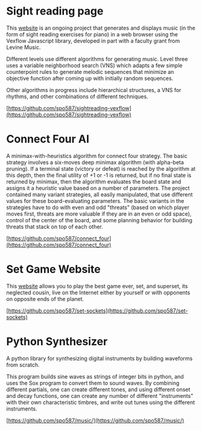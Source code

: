 # Sight reading page
This [website](https://dl.dropboxusercontent.com/u/95890750/vexflow_sightreading/home.html) is an ongoing project that generates and displays music (in the form of sight reading exercises for piano) in a web browser using the Vexflow Javascript library, developed in part with a faculty grant from Levine Music.

Different levels use different algorithms for generating music. Level three uses a variable neighborhood search (VNS) which adapts a few simple counterpoint rules to generate melodic sequences that minimize an objective function after coming up with initially random sequences.

Other algorithms in progress include hierarchical structures, a VNS for rhythms, and other combinations of different techniques.

[https://github.com/spo587/sightreading-vexflow](https://github.com/spo587/sightreading-vexflow)

# Connect Four AI
A minimax-with-heuristics algorithm for connect four strategy. The basic strategy involves a six-moves deep minimax algorithm (with alpha-beta pruning). If a terminal state (victory or defeat) is reached by the algorithm at this depth, then the final utility of +1 or -1 is returned, but if no final state is returned by minimax, then the algorithm evaluates the board state and assigns it a heuristic value based on a number of parameters. The project contained many variant strategies, all easily manipulated, that use different values for these board-evaluating parameters. The basic variants in the strategies have to do with even and odd "threats" (based on which player moves first, threats are more valuable if they are in an even or odd space), control of the center of the board, and some planning behavior for building threats that stack on top of each other.

[https://github.com/spo587/connect_four](https://github.com/spo587/connect_four)

# Set Game Website
This [website](https://fierce-headland-9954.herokuapp.com) allows you to play the best game ever, set, and superset, its neglected cousin, live on the Internet either by yourself or with opponents on opposite ends of the planet. 

[https://github.com/spo587/set-sockets](https://github.com/spo587/set-sockets)

# Python Synthesizer
A python library for synthesizing digital instruments by building waveforms from scratch. 

This program builds sine waves as strings of integer bits in python, and uses the Sox program to convert them to sound waves. By combining different partials, one can create different tones, and using different onset and decay functions, one can create any number of different "instruments" with their own characteristic timbres, and write out tunes using the different instruments.

[https://github.com/spo587/music/](https://github.com/spo587/music/)





